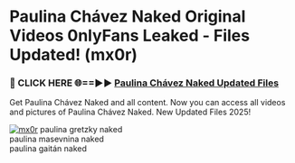 # Paulina Chávez Naked Original Videos 0nlyFans Leaked - Files Updated! (mx0r)

<h3>🔴 CLICK HERE 🌐==►► <a href="https://tinyurl.com/up5wt9bj" rel="nofollow">Paulina Chávez Naked Updated Files</a></h3>

Get Paulina Chávez Naked and all content. Now you can access all videos and pictures of Paulina Chávez Naked. New Updated Files 2025!

[![mx0r](https://i.imgur.com/ABiUzMV.gif)](https://tinyurl.com/up5wt9bj)
paulina gretzky naked<br>
paulina masevnina naked<br>
paulina gaitán naked